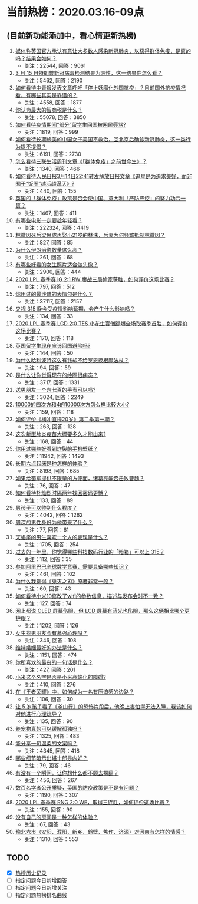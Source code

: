# 当前热榜：2020.03.16-09点
## (目前新功能添加中，看心情更新热榜)
1. [媒体称英国官方承认有意让大多数人感染新冠肺炎，以获得群体免疫，是真的吗？结果会如何？](https://www.zhihu.com/question/379190253)
    * 关注：22544, 回答：9061
2. [3 月 15 日特朗普新冠病毒检测结果为阴性，这一结果你怎么看？](https://www.zhihu.com/question/379550570)
    * 关注：5462, 回答：2190
3. [如何看待中青报发表文章呼吁「停止妖魔化外国抗疫」？目前国外抗疫情况看，有哪些其实是靠谱的？](https://www.zhihu.com/question/377105426)
    * 关注：4558, 回答：1877
4. [你认为最大的智商税是什么？](https://www.zhihu.com/question/68718348)
    * 关注：55078, 回答：3850
5. [如何看待疫情期间“部分”留学生回国被网民辱骂?](https://www.zhihu.com/question/378706911)
    * 关注：1819, 回答：999
6. [如何看待长期旅美的中国女子美国不救治，回北京后确诊新冠肺炎，这一类行为提不提倡？](https://www.zhihu.com/question/379424767)
    * 关注：6191, 回答：2730
7. [怎么看待三联生活周刊文章《「群体免疫」之前世今生》？](https://www.zhihu.com/question/379473072)
    * 关注：1340, 回答：466
8. [如何看待人民日报3月14日22:41转发解放日报文章《追星是为追求美好，而非囿于“饭圈”越活越逼仄》?](https://www.zhihu.com/question/379547390)
    * 关注：440, 回答：155
9. [英国的「群体免疫」政策是否会使中国、意大利「严防严控」的努力功亏一篑？](https://www.zhihu.com/question/379287836)
    * 关注：1467, 回答：411
10. [有哪些电影一定要趁年轻看？](https://www.zhihu.com/question/25699277)
    * 关注：222324, 回答：4419
11. [林徽因死后梁思成再娶小21岁的林洙，后妻为何频繁抵制林徽因？](https://www.zhihu.com/question/377723953)
    * 关注：827, 回答：85
12. [为什么伊朗治愈数量这么高？](https://www.zhihu.com/question/376888831)
    * 关注：261, 回答：68
13. [有哪些好看的女生照片适合做头像？](https://www.zhihu.com/question/310852153)
    * 关注：2900, 回答：444
14. [2020 LPL 春季赛 iG 2:1 RW 鏖战三局偷家获胜，如何评价这场比赛？](https://www.zhihu.com/question/379611993)
    * 关注：797, 回答：512
15. [你用过的最沙雕的表情包是什么？](https://www.zhihu.com/question/317520471)
    * 关注：37117, 回答：2157
16. [央视 315 晚会受疫情影响延期，会产生什么影响吗？](https://www.zhihu.com/question/377935165)
    * 关注：134, 回答：33
17. [2020 LPL 春季赛 LGD 2:0 TES 小花生盲僧踢爆全场取赛季首胜，如何评价这场比赛？](https://www.zhihu.com/question/379683313)
    * 关注：170, 回答：118
18. [英国留学生现在应该回国避险吗?](https://www.zhihu.com/question/377123411)
    * 关注：144, 回答：50
19. [为什么哈利波特这么有钱却不给罗恩换根魔法杖？](https://www.zhihu.com/question/378868564)
    * 关注：94, 回答：59
20. [是什么让你觉得现在的绘圈很病态？](https://www.zhihu.com/question/370198018)
    * 关注：3717, 回答：1331
21. [送男朋友一个六七百的手表可以吗?](https://www.zhihu.com/question/354069496)
    * 关注：3024, 回答：2249
22. [10000的四次方和4的10000次方怎么样比较大小?](https://www.zhihu.com/question/379120306)
    * 关注：159, 回答：118
23. [如何评价《横冲直撞20岁》第二季第一期？](https://www.zhihu.com/question/378710859)
    * 关注：263, 回答：128
24. [这次新型肺炎疫苗大概要多久才能出来?](https://www.zhihu.com/question/367592414)
    * 关注：168, 回答：44
25. [你用过哪些好看到炸裂的手机壁纸？](https://www.zhihu.com/question/360400273)
    * 关注：11942, 回答：1493
26. [长期六点起床是种怎样的体验？](https://www.zhihu.com/question/313100389)
    * 关注：8198, 回答：685
27. [如果给蜀军提供不限量的方便面，诸葛亮能否击败曹魏？](https://www.zhihu.com/question/379349822)
    * 关注：76, 回答：47
28. [如何看待朴灿烈时隔两年找回密码更博？](https://www.zhihu.com/question/379216816)
    * 关注：133, 回答：89
29. [男孩子可以帅到什么程度？](https://www.zhihu.com/question/351435799)
    * 关注：4042, 回答：1262
30. [周深的男性身份为他带来了什么？](https://www.zhihu.com/question/376685974)
    * 关注：77, 回答：61
31. [天蝎座的男生喜欢一个人的表现是什么？](https://www.zhihu.com/question/67990293)
    * 关注：1705, 回答：254
32. [过去的一年里，你觉得哪些科技数码行业的「暗箱」可以上 315？](https://www.zhihu.com/question/379166646)
    * 关注：112, 回答：35
33. [参加阿里巴巴全球数学竞赛，需要具备哪些知识？](https://www.zhihu.com/question/379178530)
    * 关注：461, 回答：102
34. [为什么我觉得《鬼灭之刃》原著非常一般？](https://www.zhihu.com/question/378068491)
    * 关注：60, 回答：43
35. [如何看待小米10修改了wifi的参数信息，描述与发布会时不一致？](https://www.zhihu.com/question/376296525)
    * 关注：127, 回答：74
36. [网上都说 OLED 屏幕伤眼，但 LCD 屏幕有蓝光也伤眼，那么这俩相比哪个更护眼？](https://www.zhihu.com/question/287340788)
    * 关注：1202, 回答：126
37. [女生找男朋友会有慕强心理吗？](https://www.zhihu.com/question/336232954)
    * 关注：346, 回答：108
38. [维持婚姻最好的办法是什么？](https://www.zhihu.com/question/354030370)
    * 关注：1151, 回答：474
39. [你所喜欢的最丧的一句话是什么？](https://www.zhihu.com/question/375730858)
    * 关注：427, 回答：201
40. [小米这个名字是否是小米高端化的障碍?](https://www.zhihu.com/question/373055054)
    * 关注：410, 回答：276
41. [在《王者荣耀》中，如何成为一名有压迫感的边路？](https://www.zhihu.com/question/379466797)
    * 关注：106, 回答：30
42. [让 5 岁孩子看了《釜山行》的恐怖片段后，他晚上害怕得无法入睡，我该如何对他进行心理疏导？](https://www.zhihu.com/question/378452702)
    * 关注：135, 回答：90
43. [养宠物真的可以缓解孤独吗？](https://www.zhihu.com/question/363407818)
    * 关注：1325, 回答：483
44. [能分享一句温柔的文案吗？](https://www.zhihu.com/question/368558134)
    * 关注：4345, 回答：418
45. [哪些细节暗示出堪十郎是内奸？](https://www.zhihu.com/question/379041020)
    * 关注：79, 回答：46
46. [有没有一个瞬间，让你想什么都不顾去裸辞？](https://www.zhihu.com/question/373177288)
    * 关注：456, 回答：267
47. [数百名学者公开质疑，英国的防疫政策是不是有问题？](https://www.zhihu.com/question/379585659)
    * 关注：1190, 回答：307
48. [2020 LPL 春季赛 RNG 2:0 WE，取得三连胜，如何评价这场比赛？](https://www.zhihu.com/question/379661173)
    * 关注：155, 回答：90
49. [没有自己的房间是一种怎样的体验？](https://www.zhihu.com/question/287031466)
    * 关注：67, 回答：43
50. [豫北六市（安阳、濮阳、新乡、鹤壁、焦作、济源）对河南有怎样的情感？](https://www.zhihu.com/question/336994534)
    * 关注：1310, 回答：553
## TODO
* [x] [热榜历史记录](hot_history/AllHot.md)
* [ ] 指定问题今日新增回答
* [ ] 指定问题今日新增关注
* [ ] 指定问题热榜排名曲线
